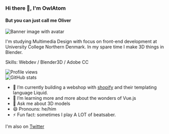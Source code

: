 ### Hi there 👋, I'm OwlAtom
#### But you can just call me Oliver
![Banner image with avatar](https://i.imgur.com/V1pkJEG.png)

I'm studying Multimedia Design with focus on front-end development at University College Northern Denmark. In my spare time I make 3D things in Blender.

Skills: Webdev / Blender3D / Adobe CC

![Profile views](https://gpvc.arturio.dev/Owlatom)  
![GitHub stats](https://github-readme-stats.vercel.app/api?username=Owlatom&show_icons=true)  

- 🔭 I’m currently building a webshop with [shopify](https://www.shopify.com/) and their templating language Liquid. 
- 🌱 I’m learning more and more about the wonders of Vue.js
- 💬 Ask me about 3D models 
- 😄 Pronouns: he/him 
- ⚡ Fun fact: sometimes I play A LOT of beatsaber. 


I'm also on [Twitter](https://twitter.com/Owlatom)


